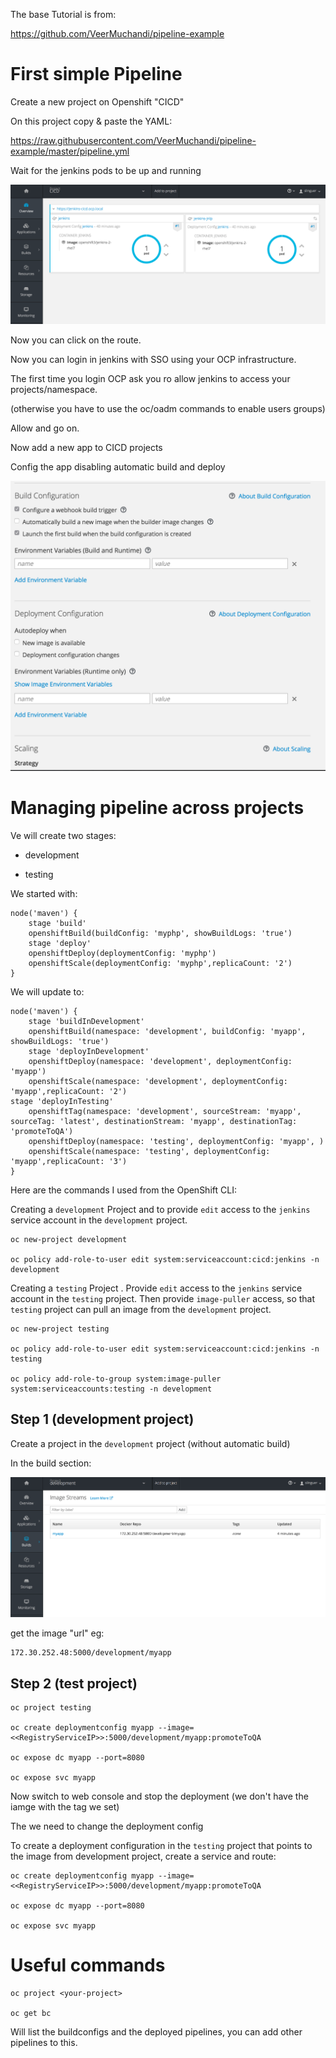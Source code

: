 
The base Tutorial is from:

https://github.com/VeerMuchandi/pipeline-example



# First simple Pipeline

Create a new project on Openshift "CICD"

On this project copy & paste the YAML:

https://raw.githubusercontent.com/VeerMuchandi/pipeline-example/master/pipeline.yml

Wait for the jenkins pods to be up and running 

![](pod-running.png)

Now you can click on the route.

Now you can login in jenkins with SSO using your OCP infrastructure.

The first time you login OCP ask you ro allow jenkins to access your projects/namespace.

(otherwise you have to use the oc/oadm commands to enable users groups)

Allow and go on.

Now add a new app to CICD projects

Config the app disabling automatic build and deploy

![](building-configuration.png)


# Managing pipeline across projects

Ve will create two stages:

- development

- testing

We started with:

```
node('maven') {
	stage 'build'
	openshiftBuild(buildConfig: 'myphp', showBuildLogs: 'true')
	stage 'deploy'
	openshiftDeploy(deploymentConfig: 'myphp')
	openshiftScale(deploymentConfig: 'myphp',replicaCount: '2')
}
```

We will update to:

```
node('maven') {
	stage 'buildInDevelopment'
	openshiftBuild(namespace: 'development', buildConfig: 'myapp', showBuildLogs: 'true')
	stage 'deployInDevelopment'
	openshiftDeploy(namespace: 'development', deploymentConfig: 'myapp')
	openshiftScale(namespace: 'development', deploymentConfig: 'myapp',replicaCount: '2')
stage 'deployInTesting'
	openshiftTag(namespace: 'development', sourceStream: 'myapp',  sourceTag: 'latest', destinationStream: 'myapp', destinationTag: 'promoteToQA')
	openshiftDeploy(namespace: 'testing', deploymentConfig: 'myapp', )
	openshiftScale(namespace: 'testing', deploymentConfig: 'myapp',replicaCount: '3')
}
```

Here are the commands I used from the OpenShift CLI:

Creating a `development` Project and to provide `edit` access to the `jenkins` service account in the `development` project.

```
oc new-project development

oc policy add-role-to-user edit system:serviceaccount:cicd:jenkins -n development
```

Creating a `testing` Project . Provide `edit` access to the `jenkins` service account in the `testing` project. Then provide `image-puller` access, so that `testing` project can pull an image from the `development` project.

```
oc new-project testing

oc policy add-role-to-user edit system:serviceaccount:cicd:jenkins -n testing

oc policy add-role-to-group system:image-puller system:serviceaccounts:testing -n development
```

## Step 1 (development project)

Create a project in the ```development``` project (without automatic build)

In the build section:


![](get-development-image.png) 

get the image "url" eg:

```
172.30.252.48:5000/development/myapp
```

## Step 2 (test project)

```
oc project testing

oc create deploymentconfig myapp --image=<<RegistryServiceIP>>:5000/development/myapp:promoteToQA

oc expose dc myapp --port=8080

oc expose svc myapp

```

Now switch to web console and stop the deployment (we don't have the iamge with the tag we set)

The we need to change the deployment config

To create a deployment configuration in the `testing` project that points to the image from development project, create a service and route:

```
oc create deploymentconfig myapp --image=<<RegistryServiceIP>>:5000/development/myapp:promoteToQA

oc expose dc myapp --port=8080

oc expose svc myapp

```

# Useful commands

```
oc project <your-project>

oc get bc
```

Will list the buildconfigs and the deployed pipelines, you can add other pipelines to this.


